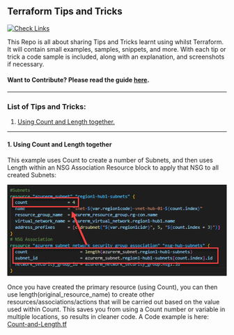 ## Terraform Tips and Tricks

[![Check Links](https://github.com/jakewalsh90/Terraform-Tips/actions/workflows/links.yml/badge.svg)](https://github.com/jakewalsh90/Terraform-Tips/actions/workflows/links.yml)

This Repo is all about sharing Tips and Tricks learnt using whilst Terraform. It will contain small examples, samples, snippets, and more. With each tip or trick a code sample is included, along with an explanation, and screenshots if necessary. 

#### Want to Contribute? Please read the guide [here](contributing.md).

<hr>

### List of Tips and Tricks:

1. [Using Count and Length together.](https://github.com/jakewalsh90/Terraform-Tips#1-using-count-and-length-together)

<hr>

#### 1. Using Count and Length together

This example uses Count to create a number of Subnets, and then uses Length within an NSG Association Resource block to apply that NSG to all created Subnets:

![Using Count with Length](https://raw.githubusercontent.com/jakewalsh90/Terraform-Tips/main/Count-and-Length/CountLength.png)

Once you have created the primary resource (using Count), you can then use length(original_resource_name) to create other resources/associations/actions that will be carried out based on the value used within Count. This saves you from using a Count number or variable in multiple locations, so results in cleaner code. A Code example is here: [Count-and-Length.tf](https://github.com/jakewalsh90/Terraform-Tips/blob/main/Count-and-length.tf)